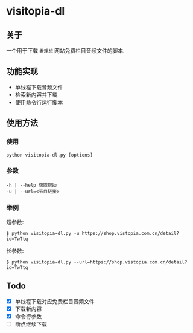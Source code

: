 # visitopia-dl

## 关于

一个用于下载 `看理想` 网站免费栏目音频文件的脚本.

## 功能实现

- 单线程下载音频文件
- 检索新内容并下载
- 使用命令行运行脚本

## 使用方法

### 使用

    python visitopia-dl.py [options]

### 参数

    -h | --help 获取帮助
    -u | --url=<节目链接>

### 举例

短参数:

```
$ python visitopia-dl.py -u https://shop.vistopia.com.cn/detail?id=TwTtq
```

长参数:

```
$ python visitopia-dl.py --url=https://shop.vistopia.com.cn/detail?id=TwTtq
```

## Todo

- [x] 单线程下载对应免费栏目音频文件
- [x] 下载新内容
- [x] 命令行参数
- [ ] 断点继续下载
